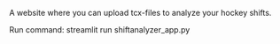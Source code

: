 A website where you can upload tcx-files to analyze your hockey shifts.

Run command: streamlit run shiftanalyzer_app.py
